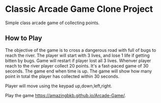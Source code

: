 # Classic Arcade Game Clone Project

Simple class arcade game of collecting points.

## How to Play

The objective of the game is to cross a dangerous road with full of bugs to reach the river. The player will start with 3 lives, and lose 1 life if getting bitten by bugs.
Game will restart if player lost all 3 lives. Whenver player reach to the river player collect 20 points. It's a fast-paced game of 30 seconds. The game end when time is up.
The game will show how many point in total the player has collected within 30 seconds.

Player will move using the keypad up,down,left,right.

Play the game https://amazingbkb.github.io/Arcade-Game/.